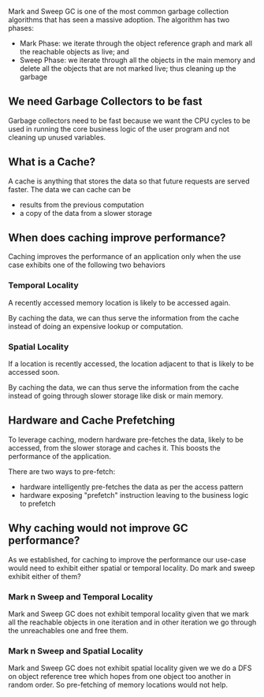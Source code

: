 Mark and Sweep GC is one of the most common garbage collection algorithms that has seen a massive adoption. The algorithm has two phases:

- Mark Phase: we iterate through the object reference graph and mark all the reachable objects as live; and
- Sweep Phase: we iterate through all the objects in the main memory and delete all the objects that are not marked live; thus cleaning up the garbage

## We need Garbage Collectors to be fast

Garbage collectors need to be fast because we want the CPU cycles to be used in running the core business logic of the user program and not cleaning up unused variables.

## What is a Cache?

A cache is anything that stores the data so that future requests are served faster. The data we can cache can be

- results from the previous computation
- a copy of the data from a slower storage

## When does caching improve performance?

Caching improves the performance of an application only when the use case exhibits one of the following two behaviors

### Temporal Locality

A recently accessed memory location is likely to be accessed again.

By caching the data, we can thus serve the information from the cache instead of doing an expensive lookup or computation.

### Spatial Locality

If a location is recently accessed, the location adjacent to that is likely to be accessed soon.

By caching the data, we can thus serve the information from the cache instead of going through slower storage like disk or main memory.

## Hardware and Cache Prefetching

To leverage caching, modern hardware pre-fetches the data, likely to be accessed, from the slower storage and caches it. This boosts the performance of the application.

There are two ways to pre-fetch:

- hardware intelligently pre-fetches the data as per the access pattern
- hardware exposing "prefetch" instruction leaving to the business logic to prefetch

## Why caching would not improve GC performance?

As we established, for caching to improve the performance our use-case would need to exhibit either spatial or temporal locality. Do mark and sweep exhibit either of them?

### Mark n Sweep and Temporal Locality

Mark and Sweep GC does not exhibit temporal locality given that we mark all the reachable objects in one iteration and in other iteration we go through the unreachables one and free them.

### Mark n Sweep and Spatial Locality

Mark and Sweep GC does not exhibit spatial locality given we we do a DFS on object reference tree which hopes from one object too another in random order. So pre-fetching of memory locations would not help.